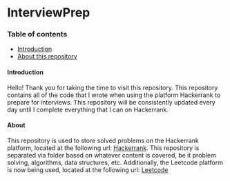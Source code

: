 # InterviewPrep

### Table of contents
- [Introduction](#introduction)
- [About this repository](#about)

#### Introduction
Hello! Thank you for taking the time to visit this repository. This repository contains all of the code that I wrote when using the platform Hackerrank to prepare for interviews. This repository will be consistently updated every day until I complete everything that I can on Hackerrank. 

#### About
This repository is used to store solved problems on the Hackerrank platform, located at the following url: [Hackerrank](https://www.hackerrank.com).
This repository is separated via folder based on whatever content is covered, be it problem solving, algorithms, data structures, etc. Additionally, the Leetcode platform is now being used, located at the following url: [Leetcode](https://leetcode.com/studyplan/top-interview-150/)
